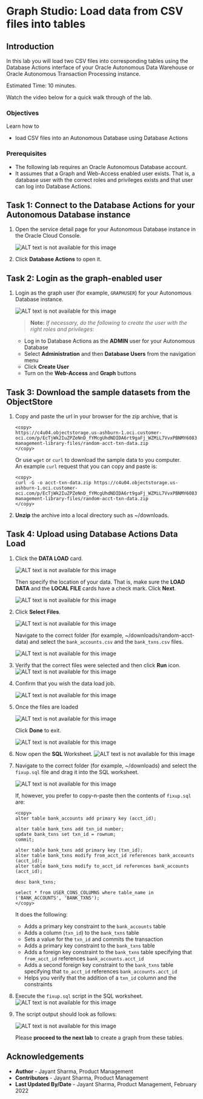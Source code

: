 # Graph Studio: Load data from CSV files into tables

## Introduction

In this lab you will load two CSV files into corresponding tables using the Database Actions interface of your 
Oracle Autonomous Data Warehouse  or Oracle Autonomous Transaction Processing instance.

<!-- COMMENTED THE FOLLOWING OUT FOR DATABSE WORLD:

 The following video shows the steps you will execute in this lab.

[](youtube:F_3xe18kWoo) Graph Studio: Load CSV Files. -->


Estimated Time: 10 minutes.

Watch the video below for a quick walk through of the lab.

[](youtube:wkKKO-RO0lA)


### Objectives

Learn how to
- load CSV files into an Autonomous Database using Database Actions

### Prerequisites

- The following lab requires an Oracle Autonomous Database account. 
- It assumes that a Graph and Web-Access enabled user exists. That is, a database user with the correct roles and privileges exists and that user can log into Database Actions.

## Task 1: Connect to the Database Actions for your Autonomous Database instance

1. Open the service detail page for your Autonomous Database instance in the Oracle Cloud Console.  

    ![ALT text is not available for this image](images/open-database-actions.png " ")  

2. Click  **Database Actions**  to open it.
 
## Task 2: Login as the graph-enabled user

1. Login as the graph user (for example, `GRAPHUSER`) for your Autonomous Database instance. 
   
    ![ALT text is not available for this image](./images/db-actions-graphuser-login.png " ")  

    >**Note:** *If necessary, do the following to create the user with the right roles and privileges*:
    - Log in to Database Actions as the **ADMIN** user for your Autonomous Database
    - Select **Administration** and then **Database Users** from the navigation menu
    - Click **Create User**
    - Turn on the **Web-Access** and **Graph** buttons

## Task 3: Download the sample datasets from the ObjectStore

1. Copy and paste the url in your browser for the zip archive, that is  

     ```
     <copy>
     https://c4u04.objectstorage.us-ashburn-1.oci.customer-oci.com/p/EcTjWk2IuZPZeNnD_fYMcgUhdNDIDA6rt9gaFj_WZMiL7VvxPBNMY60837hu5hga/n/c4u04/b/livelabsfiles/o/data-management-library-files/random-acct-txn-data.zip
     </copy>
     ```

    Or use `wget` or `curl` to download the sample data to you computer.   
    An example `curl` request that you can copy and paste is:

     ```
     <copy>
     curl -G -o acct-txn-data.zip https://c4u04.objectstorage.us-ashburn-1.oci.customer-oci.com/p/EcTjWk2IuZPZeNnD_fYMcgUhdNDIDA6rt9gaFj_WZMiL7VvxPBNMY60837hu5hga/n/c4u04/b/livelabsfiles/o/data-management-library-files/random-acct-txn-data.zip
     </copy>
     ```

2. **Unzip** the archive into a local directory such as ~/downloads.

## Task 4: Upload using Database Actions Data Load

1. Click the **DATA LOAD** card. 
   
    ![ALT text is not available for this image](images/db-actions-dataload-card.png " ")
   
    Then specify the location of your data. That is, make sure the **LOAD DATA** and the **LOCAL FILE** cards have a check mark. Click **Next**.

    ![ALT text is not available for this image](./images/db-actions-dataload-location.png)

2. Click **Select Files**.
   
    ![ALT text is not available for this image](images/db-action-dataload-file-browser.png " ") 

    Navigate to the correct folder (for example, ~/downloads/random-acct-data) and select the `bank_accounts.csv` and the `bank_txns.csv` files.

    ![ALT text is not available for this image](./images/db-actions-dataload-choose-files.png " ")

3. Verify that the correct files were selected and then click **Run** icon.
    ![ALT text is not available for this image](./images/db-actions-dataload-click-run.png " ")

4. Confirm that you wish the data load job.

    ![ALT text is not available for this image](./images/db-actions-dataload-confirm-run.png " ")

5. Once the files are loaded 
   
    ![ALT text is not available for this image](./images/dbactions-dataload-files-loaded.png " ")  

    Click **Done** to exit.

    ![ALT text is not available for this image](images/dbactions-click-done.png " ")

6. Now open the **SQL** Worksheet.
    ![ALT text is not available for this image](./images/db-actions-choose-sql-card.png " ")

7. Navigate to the correct folder (for example, ~/downloads) and select the `fixup.sql` file and drag it into the SQL worksheet. 
   
    ![ALT text is not available for this image](./images/db-actions-drag-drop-fixup-sql.png " ")  

    If, however, you prefer to copy-n-paste then the contents of `fixup.sql` are:

     ```
     <copy>
     alter table bank_accounts add primary key (acct_id);
      
     alter table bank_txns add txn_id number;
     update bank_txns set txn_id = rownum;
     commit;
      
     alter table bank_txns add primary key (txn_id);
     alter table bank_txns modify from_acct_id references bank_accounts (acct_id);
     alter table bank_txns modify to_acct_id references bank_accounts (acct_id);

     desc bank_txns;
      
     select * from USER_CONS_COLUMNS where table_name in ('BANK_ACCOUNTS', 'BANK_TXNS');
     </copy>      
     ```

    It does the following:
    - Adds a primary key constraint to the `bank_accounts` table
    - Adds a column (`txn_id`) to the `bank_txns` table
    - Sets a value for the `txn_id` and commits the transaction
    - Adds a primary key constraint to the `bank_txns` table
    - Adds a foreign key constraint to the `bank_txns` table specifying that `from_acct_id` references `bank_accounts.acct_id`
    - Adds a second foreign key constraint to the `bank_txns` table specifying that `to_acct_id` references `bank_accounts.acct_id` 
    - Helps you verify that the addition of a `txn_id` column and the constraints

8. Execute the `fixup.sql` script in the SQL worksheet.  
    ![ALT text is not available for this image](./images/db-actions-sql-execute-fixup.png " ")  
   
9. The script output should look as follows:
   
    ![ALT text is not available for this image](./images/db-actions-sql-script-output.png " ")
  

    Please **proceed to the next lab** to create a graph from these tables.

## Acknowledgements
* **Author** - Jayant Sharma, Product Management
* **Contributors** -  Jayant Sharma, Product Management
* **Last Updated By/Date** - Jayant Sharma, Product Management, February 2022
